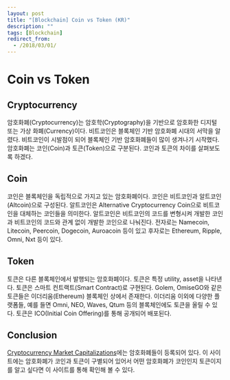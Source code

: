 ```yaml
---
layout: post
title: "[Blockchain] Coin vs Token (KR)"
description: ""
tags: [Blockchain]
redirect_from:
  - /2018/03/01/
---
```


# Coin vs Token

## Cryptocurrency

  암호화폐(Cryptocurrency)는 암호학(Cryptography)을 기반으로 암호화한 디지털 또는 가상 화폐(Currency)이다. 비트코인은 블록체인 기반 암호화폐 시대의 서막을 알렸다. 비트코인이 시발점이 되어 블록체인 기반 암호화폐들이 많이 생겨나기 시작했다. 암호화폐는 코인(Coin)과 토큰(Token)으로 구분된다. 코인과 토큰의 차이를 살펴보도록 하겠다.

## Coin

  코인은 블록체인을 독립적으로 가지고 있는 암호화폐이다. 코인은 비트코인과 알트코인(Altcoin)으로 구성된다. 알트코인은 Alternative Cryptocurrency Coin으로 비트코인을 대체하는 코인들을 의미한다. 알트코인은 비트코인의 코드를 변형시켜 개발한 코인과 비트코인의 코드와 관계 없이 개발한 코인으로 나눠진다. 전자로는 Namecoin, Litecoin, Peercoin, Dogecoin, Auroacoin 등이 있고 후자로는 Ethereum, Ripple, Omni, Nxt 등이 있다.

##  Token

  토큰은 다른 블록체인에서 발행되는 암호화폐이다. 토큰은 특정 utility, asset을 나타낸다. 토큰은 스마트 컨트랙트(Smart Contract)로 구현된다. Golem, OmiseGO와 같은 토큰들은 이더리움(Ethereum) 블록체인 상에서 존재한다. 이더리움 이외에 다양한 플랫폼들, 예를 들면 Omni, NEO, Waves, Qtum 등의 블록체인에도 토큰을 올릴 수 있다. 토큰은 ICO(Initial Coin Offering)를 통해 공개되어 배포된다.

## Conclusion

  [Cryptocurrency Market Capitalizations](https://coinmarketcap.com/)에는 암호화폐들이 등록되어 있다. 이 사이트에는 암호화폐가 코인과 토큰이 구별되어 있어서 어떤 암호화폐가 코인인지 토큰이지를 알고 싶다면 이 사이트를 통해 확인해 볼 수 있다.
